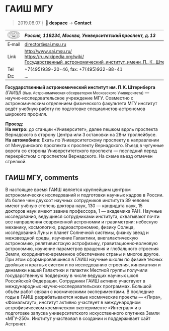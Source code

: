# ГАИШ МГУ
> 2019.08.07 ┊ **[🚀](../index/index.md) [despace](index.md)** → **[Contact](contact.md)**

|[![](f/contact/g/gaish_mgu_logo1_thumb.jpg)](f/contact/g/gaish_mgu_logo1.png)|*Россия, 119234, Москва, Университетский проспект, д. 13*|
|:--|:--|
|E‑mail| <director@sai.msu.ru> |
|Link| <http://www.sai.msu.ru/><br> <https://ru.wikipedia.org/wiki/Государственный_астрономический_институт_имени_П._К._Штернберга> |
|Tel| +7(495)939-20-46, fax: +7(495)932-88-41 |
|Etc| … |

**Государственный астрономический институт им. П.К. Штернберга** *(ГАИШ)* <small>(быв. Астрономическая обсерватория Московского Университета)</small> — научно‑исследовательское учреждение МГУ. Совместно с астрономическим отделением физического факультета МГУ институт ведёт учебную работу по подготовке специалистов‑астрономов широкого профиля.

**Проезд:**  
**На метро:** до станции «Университет», далее пешком вдоль проспекта Вернадского в сторону Центра или 3 остановки на 28‑м троллейбусе.  
**На автомобиле:** Ехать по Университетскому проспекту в направлении от Мичуринского проспекта к проспекту Вернадского. Въезд в чугунные ворота со стороны Универститетского проспекта — последний перед перекрёстком с проспектом Вернадского. На схеме въезд отмечен стрелкой.


<p style="page-break-after:always"> </p>

## ГАИШ МГУ, comments

В настоящее время ГАИШ является крупнейшим центром астрономических исследований и подготовки научных кадров в России. Из более чем двухсот научных сотрудников института 39 человек имеют учёную степень доктора наук, 130 — кандидата наук, 15 докторов наук имеют звание профессора, 1 — академика РАН. Научные исследования, ведущиеся сотрудниками института, охватывают почти все направления современной астрономии и гравиметрии: небесную механику, космологию, радиоастрономию, физику Солнца, исследования Луны и планет Солнечной системы, физику звезд и межзвездной среды, изучение Галактики, внегалактическую астрономию, релятивистскую астрофизику, гравитационно‑волновую астрономию, изучение параметров вращения и глобального строения Земли, координатно‑временное обеспечение страны и многое другое. При этом сформировавшиеся в ГАИШ научные школы по физике тесных двойных и кратных систем и по исследованию строения, кинематики и динамики нашей Галактики и галактик Местной группы получили государственную поддержку в числе ведущих научных школ Российской Федерации. Сотрудники ГАИШ активно участвуют в международных научно‑исследовательских программах. Большой объём работ связан с космическими экспериментами. В последние годы в ГАИШ разрабатываются новые космические проекты — «Лира», «Фомальгаут», институт активно участвует в международном астрофизическом космическом эксперименте «Интеграл» и в подготовке запуска университетского искусственного спутника Земли «МГУ‑250». Институт участвовал в создании и поддерживает сайт Астронет.

